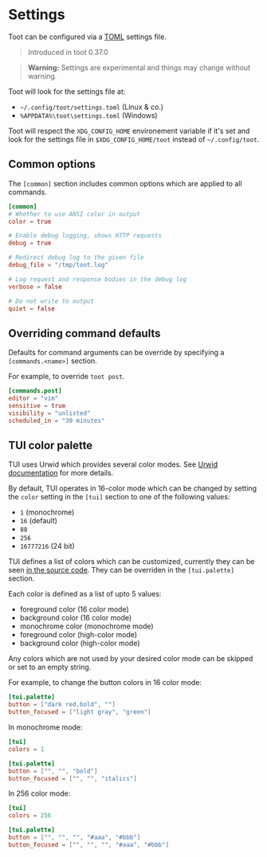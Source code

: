 # Settings

Toot can be configured via a [TOML](https://toml.io/en/) settings file.

> Introduced in toot 0.37.0

> **Warning:** Settings are experimental and things may change without warning.

Toot will look for the settings file at:

* `~/.config/toot/settings.toml` (Linux & co.)
* `%APPDATA%\toot\settings.toml` (Windows)

Toot will respect the `XDG_CONFIG_HOME` environement variable if it's set and
look for the settings file in `$XDG_CONFIG_HOME/toot` instead of
`~/.config/toot`.

## Common options

The `[common]` section includes common options which are applied to all commands.

```toml
[common]
# Whether to use ANSI color in output
color = true

# Enable debug logging, shows HTTP requests
debug = true

# Redirect debug log to the given file
debug_file = "/tmp/toot.log"

# Log request and response bodies in the debug log
verbose = false

# Do not write to output
quiet = false
```

## Overriding command defaults

Defaults for command arguments can be override by specifying a `[commands.<name>]` section.

For example, to override `toot post`.

```toml
[commands.post]
editor = "vim"
sensitive = true
visibility = "unlisted"
scheduled_in = "30 minutes"
```

## TUI color palette

TUI uses Urwid which provides several color modes. See
[Urwid documentation](https://urwid.org/manual/displayattributes.html)
for more details.

By default, TUI operates in 16-color mode which can be changed by setting the
`color` setting in the `[tui]` section to one of the following values:

* `1` (monochrome)
* `16` (default)
* `88`
* `256`
* `16777216` (24 bit)

TUI defines a list of colors which can be customized, currently they can be seen
[in the source code](https://github.com/ihabunek/toot/blob/master/toot/tui/constants.py). They can be overriden in the `[tui.palette]` section.

Each color is defined as a list of upto 5 values:

* foreground color (16 color mode)
* background color (16 color mode)
* monochrome color (monochrome mode)
* foreground color (high-color mode)
* background color (high-color mode)

Any colors which are not used by your desired color mode can be skipped or set
to an empty string.

For example, to change the button colors in 16 color mode:

```toml
[tui.palette]
button = ["dark red,bold", ""]
button_focused = ["light gray", "green"]
```

In monochrome mode:

```toml
[tui]
colors = 1

[tui.palette]
button = ["", "", "bold"]
button_focused = ["", "", "italics"]
```

In 256 color mode:

```toml
[tui]
colors = 256

[tui.palette]
button = ["", "", "", "#aaa", "#bbb"]
button_focused = ["", "", "", "#aaa", "#bbb"]
```
